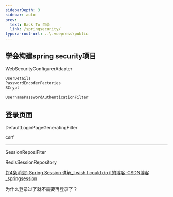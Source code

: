 ```yaml
---
sidebarDepth: 3
sidebar: auto
prev:
  text: Back To 目录
  link: /springsecurity/
typora-root-url: ..\.vuepress\public
---
```




## 学会构建spring security项目



WebSecurityConfigurerAdapter

```java
UserDetails
PasswordEncoderFactories
BCrypt
    
UsernamePasswordAuthenticationFilter
```

## 登录页面

DefaultLoginPageGeneratingFilter

csrf

-------------

SessionReposiFiter

RedisSessionRepository

[(24条消息) Spring Session 详解_I wish I could do it的博客-CSDN博客_springsession](https://blog.csdn.net/cumt0/article/details/114262062)



为什么登录过了就不需要再登录了？
